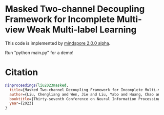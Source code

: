 # Masked Two-channel Decoupling Framework for Incomplete Multi-view Weak Multi-label Learning

This code is implemented by [mindspore 2.0.0 alpha](https://mindspore.cn/).

Run "python main.py" for a demo!



# Citation
```bibtex
@inproceedings{liu2023masked,
  title={Masked Two-channel Decoupling Framework for Incomplete Multi-view Weak Multi-label Learning},
  author={Liu, Chengliang and Wen, Jie and Liu, Yabo and Huang, Chao and Wu, Zhihao and Luo, Xiaoling and Xu, Yong},
  booktitle={Thirty-seventh Conference on Neural Information Processing Systems},
  year={2023}
}
```
